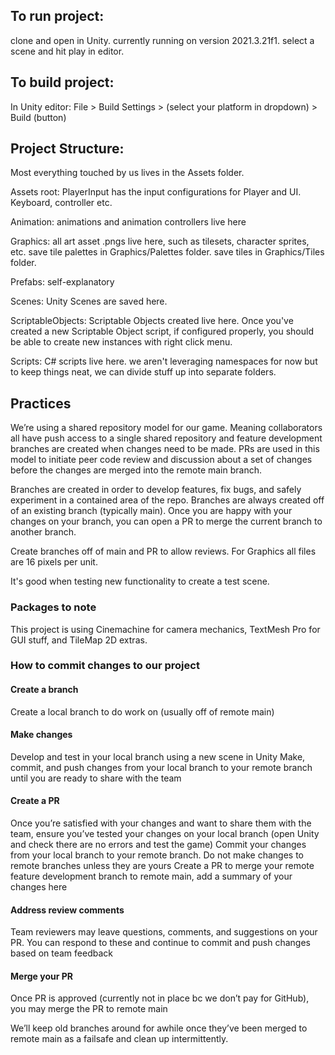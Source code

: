 ## To run project:
clone and open in Unity. currently running on version 2021.3.21f1. select a scene and hit play in editor.

## To build project:

In Unity editor: 
File > Build Settings > (select your platform in dropdown) > Build (button) 

## Project Structure:
Most everything touched by us lives in the Assets folder.

Assets root:
PlayerInput has the input configurations for Player and UI. Keyboard, controller etc. 

Animation:
animations and animation controllers live here

Graphics:
all art asset .pngs live here, such as tilesets, character sprites, etc. 
save tile palettes in Graphics/Palettes folder.
save tiles in Graphics/Tiles folder.

Prefabs:
self-explanatory

Scenes:
Unity Scenes are saved here.

ScriptableObjects:
Scriptable Objects created live here. Once you've created a new Scriptable Object script, if configured properly, you should be able to create new instances with right click menu.

Scripts:
C# scripts live here. we aren't leveraging namespaces for now but to keep things neat, we can divide stuff up into separate folders.

## Practices

We’re using a shared repository model for our game. Meaning collaborators all have push access to a single shared repository and feature development branches are created when changes need to be made. PRs are used in this model to initiate peer code review and discussion about a set of changes before the changes are merged into the remote main branch.

Branches are created in order to develop features, fix bugs, and safely experiment in a contained area of the repo. Branches are always created off of an existing branch (typically main). Once you are happy with your changes on your branch, you can open a PR to merge the current branch to another branch.

Create branches off of main and PR to allow reviews. 
For Graphics all files are 16 pixels per unit. 

It's good when testing new functionality to create a test scene.

### Packages to note
This project is using Cinemachine for camera mechanics, TextMesh Pro for GUI stuff, and TileMap 2D extras.

### How to commit changes to our project

#### Create a branch

Create a local branch to do work on (usually off of remote main)

#### Make changes

Develop and test in your local branch using a new scene in Unity
Make, commit, and push changes from your local branch to your remote branch until you are ready to share with the team

#### Create a PR

Once you’re satisfied with your changes and want to share them with the team, ensure you’ve tested your changes on your local branch (open Unity and check there are no errors and test the game)
Commit your changes from your local branch to your remote branch. Do not make changes to remote branches unless they are yours
Create a PR to merge your remote feature development branch to remote main, add a summary of your changes here

#### Address review comments
Team reviewers may leave questions, comments, and suggestions on your PR. You can respond to these and continue to commit and push changes based on team feedback

#### Merge your PR
Once PR is approved (currently not in place bc we don’t pay for GitHub), you may merge the PR to remote main

We’ll keep old branches around for awhile once they’ve been merged to remote main as a failsafe and clean up intermittently.


